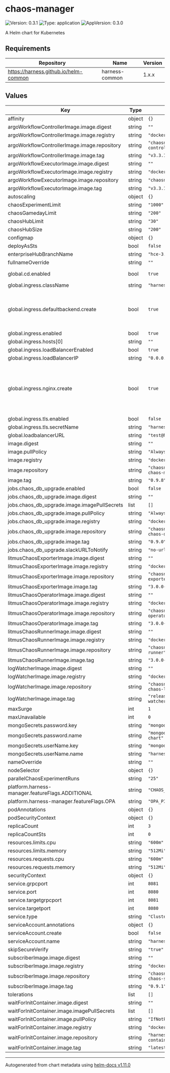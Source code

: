 # chaos-manager

![Version: 0.3.1](https://img.shields.io/badge/Version-0.3.1-informational?style=flat-square) ![Type: application](https://img.shields.io/badge/Type-application-informational?style=flat-square) ![AppVersion: 0.3.0](https://img.shields.io/badge/AppVersion-0.3.0-informational?style=flat-square)

A Helm chart for Kubernetes

## Requirements

| Repository | Name | Version |
|------------|------|---------|
| https://harness.github.io/helm-common | harness-common | 1.x.x |

## Values

| Key | Type | Default | Description |
|-----|------|---------|-------------|
| affinity | object | `{}` |  |
| argoWorkflowControllerImage.image.digest | string | `""` |  |
| argoWorkflowControllerImage.image.registry | string | `"docker.io"` |  |
| argoWorkflowControllerImage.image.repository | string | `"chaosnative/workflow-controller"` |  |
| argoWorkflowControllerImage.image.tag | string | `"v3.3.1"` |  |
| argoWorkflowExecutorImage.image.digest | string | `""` |  |
| argoWorkflowExecutorImage.image.registry | string | `"docker.io"` |  |
| argoWorkflowExecutorImage.image.repository | string | `"chaosnative/argoexec"` |  |
| argoWorkflowExecutorImage.image.tag | string | `"v3.3.1"` |  |
| autoscaling | object | `{}` |  |
| chaosExperimentLimit | string | `"1000"` |  |
| chaosGamedayLimit | string | `"200"` |  |
| chaosHubLimit | string | `"30"` |  |
| chaosHubSize | string | `"200"` |  |
| configmap | object | `{}` |  |
| deployAsSts | bool | `false` |  |
| enterpriseHubBranchName | string | `"hce-3.0.2-saas"` |  |
| fullnameOverride | string | `""` |  |
| global.cd.enabled | bool | `true` | Enable to install CD |
| global.ingress.className | string | `"harness"` |  |
| global.ingress.defaultbackend.create | bool | `true` | Create will deploy a default backend into your cluster |
| global.ingress.enabled | bool | `true` |  |
| global.ingress.hosts[0] | string | `""` |  |
| global.ingress.loadBalancerEnabled | bool | `true` |  |
| global.ingress.loadBalancerIP | string | `"0.0.0.0"` |  |
| global.ingress.nginx.create | bool | `true` | Create Nginx Controller.  True will deploy a controller into your cluster |
| global.ingress.tls.enabled | bool | `false` |  |
| global.ingress.tls.secretName | string | `"harness-ssl"` |  |
| global.loadbalancerURL | string | `"test@harness.io"` |  |
| image.digest | string | `""` |  |
| image.pullPolicy | string | `"Always"` |  |
| image.registry | string | `"docker.io"` |  |
| image.repository | string | `"chaosnative/harness-smp-chaos-manager"` |  |
| image.tag | string | `"0.9.8"` |  |
| jobs.chaos_db_upgrade.enabled | bool | `false` |  |
| jobs.chaos_db_upgrade.image.digest | string | `""` |  |
| jobs.chaos_db_upgrade.image.imagePullSecrets | list | `[]` |  |
| jobs.chaos_db_upgrade.image.pullPolicy | string | `"Always"` |  |
| jobs.chaos_db_upgrade.image.registry | string | `"docker.io"` |  |
| jobs.chaos_db_upgrade.image.repository | string | `"chaosnative/harness-smp-chaos-db-upgrade-agent"` |  |
| jobs.chaos_db_upgrade.image.tag | string | `"0.9.0"` |  |
| jobs.chaos_db_upgrade.slackURLToNotify | string | `"no-url"` |  |
| litmusChaosExporterImage.image.digest | string | `""` |  |
| litmusChaosExporterImage.image.registry | string | `"docker.io"` |  |
| litmusChaosExporterImage.image.repository | string | `"chaosnative/chaos-exporter"` |  |
| litmusChaosExporterImage.image.tag | string | `"3.0.0-stable"` |  |
| litmusChaosOperatorImage.image.digest | string | `""` |  |
| litmusChaosOperatorImage.image.registry | string | `"docker.io"` |  |
| litmusChaosOperatorImage.image.repository | string | `"chaosnative/chaos-operator"` |  |
| litmusChaosOperatorImage.image.tag | string | `"3.0.0-stable"` |  |
| litmusChaosRunnerImage.image.digest | string | `""` |  |
| litmusChaosRunnerImage.image.registry | string | `"docker.io"` |  |
| litmusChaosRunnerImage.image.repository | string | `"chaosnative/chaos-runner"` |  |
| litmusChaosRunnerImage.image.tag | string | `"3.0.0-stable"` |  |
| logWatcherImage.image.digest | string | `""` |  |
| logWatcherImage.image.registry | string | `"docker.io"` |  |
| logWatcherImage.image.repository | string | `"chaosnative/harness-chaos-log-watcher"` |  |
| logWatcherImage.image.tag | string | `"release-chaos-log-watcher-0.9.0"` |  |
| maxSurge | int | `1` |  |
| maxUnavailable | int | `0` |  |
| mongoSecrets.password.key | string | `"mongodb-root-password"` |  |
| mongoSecrets.password.name | string | `"mongodb-replicaset-chart"` |  |
| mongoSecrets.userName.key | string | `"mongodbUsername"` |  |
| mongoSecrets.userName.name | string | `"harness-secrets"` |  |
| nameOverride | string | `""` |  |
| nodeSelector | object | `{}` |  |
| parallelChaosExperimentRuns | string | `"25"` |  |
| platform.harness-manager.featureFlags.ADDITIONAL | string | `"CHAOS_ENABLED"` |  |
| platform.harness-manager.featureFlags.OPA | string | `"OPA_PIPELINE_GOVERNANCE"` |  |
| podAnnotations | object | `{}` |  |
| podSecurityContext | object | `{}` |  |
| replicaCount | int | `3` |  |
| replicaCountSts | int | `0` |  |
| resources.limits.cpu | string | `"600m"` |  |
| resources.limits.memory | string | `"512Mi"` |  |
| resources.requests.cpu | string | `"600m"` |  |
| resources.requests.memory | string | `"512Mi"` |  |
| securityContext | object | `{}` |  |
| service.grpcport | int | `8081` |  |
| service.port | int | `8080` |  |
| service.targetgrpcport | int | `8081` |  |
| service.targetport | int | `8080` |  |
| service.type | string | `"ClusterIP"` |  |
| serviceAccount.annotations | object | `{}` |  |
| serviceAccount.create | bool | `false` |  |
| serviceAccount.name | string | `"harness-default"` |  |
| skipSecureVerify | string | `"true"` |  |
| subscriberImage.image.digest | string | `""` |  |
| subscriberImage.image.registry | string | `"docker.io"` |  |
| subscriberImage.image.repository | string | `"chaosnative/harness-smp-chaos-subscriber"` |  |
| subscriberImage.image.tag | string | `"0.9.1"` |  |
| tolerations | list | `[]` |  |
| waitForInitContainer.image.digest | string | `""` |  |
| waitForInitContainer.image.imagePullSecrets | list | `[]` |  |
| waitForInitContainer.image.pullPolicy | string | `"IfNotPresent"` |  |
| waitForInitContainer.image.registry | string | `"docker.io"` |  |
| waitForInitContainer.image.repository | string | `"harness/helm-init-container"` |  |
| waitForInitContainer.image.tag | string | `"latest"` |  |

----------------------------------------------
Autogenerated from chart metadata using [helm-docs v1.11.0](https://github.com/norwoodj/helm-docs/releases/v1.11.0)
